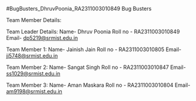 #BugBusters_DhruvPoonia_RA2311003010849
Bug Busters

Team Member Details:

Team Leader Details:
Name- Dhruv Poonia
Roll no - RA2311003010849
Email- dp5219@srmist.edu.in

Team Member 1:
Name- Jainish Jain
Roll no - RA2311003010805
Email- jj5748@srmist.edu.in

Team Member 2:
Name- Sangat Singh
Roll no - RA2311003010847
Email- ss1029@srmist.edu.in

Team Member 3:
Name- Aman Maskara
Roll no - RA2311003010804
Email- am9198@srmist.edu.in
